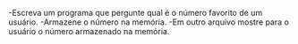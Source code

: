 -Escreva um programa que pergunte qual é o número favorito de um usuário. 
-Armazene o número na memória.
-Em outro arquivo mostre para o usuário o número armazenado na memória.
